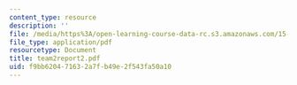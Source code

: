```yaml
---
content_type: resource
description: ''
file: /media/https%3A/open-learning-course-data-rc.s3.amazonaws.com/15-568a-practical-information-technology-management-spring-2005/f9bb620471632a7fb49e2f543fa50a10_team2report2.pdf
file_type: application/pdf
resourcetype: Document
title: team2report2.pdf
uid: f9bb6204-7163-2a7f-b49e-2f543fa50a10
---
```


